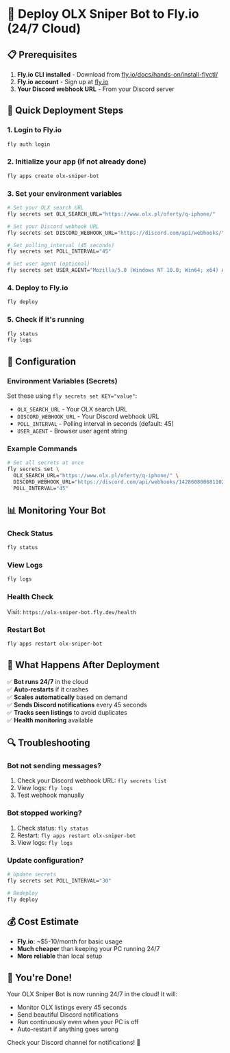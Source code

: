 # 🚀 Deploy OLX Sniper Bot to Fly.io (24/7 Cloud)

## 📋 Prerequisites

1. **Fly.io CLI installed** - Download from [fly.io/docs/hands-on/install-flyctl/](https://fly.io/docs/hands-on/install-flyctl/)
2. **Fly.io account** - Sign up at [fly.io](https://fly.io)
3. **Your Discord webhook URL** - From your Discord server

## 🚀 Quick Deployment Steps

### 1. **Login to Fly.io**
```bash
fly auth login
```

### 2. **Initialize your app** (if not already done)
```bash
fly apps create olx-sniper-bot
```

### 3. **Set your environment variables**
```bash
# Set your OLX search URL
fly secrets set OLX_SEARCH_URL="https://www.olx.pl/oferty/q-iphone/"

# Set your Discord webhook URL
fly secrets set DISCORD_WEBHOOK_URL="https://discord.com/api/webhooks/YOUR_WEBHOOK_ID/YOUR_WEBHOOK_TOKEN"

# Set polling interval (45 seconds)
fly secrets set POLL_INTERVAL="45"

# Set user agent (optional)
fly secrets set USER_AGENT="Mozilla/5.0 (Windows NT 10.0; Win64; x64) AppleWebKit/537.36 Chrome/120 Safari/537.36"
```

### 4. **Deploy to Fly.io**
```bash
fly deploy
```

### 5. **Check if it's running**
```bash
fly status
fly logs
```

## 🔧 Configuration

### **Environment Variables (Secrets)**
Set these using `fly secrets set KEY="value"`:

- `OLX_SEARCH_URL` - Your OLX search URL
- `DISCORD_WEBHOOK_URL` - Your Discord webhook URL
- `POLL_INTERVAL` - Polling interval in seconds (default: 45)
- `USER_AGENT` - Browser user agent string

### **Example Commands**
```bash
# Set all secrets at once
fly secrets set \
  OLX_SEARCH_URL="https://www.olx.pl/oferty/q-iphone/" \
  DISCORD_WEBHOOK_URL="https://discord.com/api/webhooks/1428608006811029504/Jjgdw6tDxuU2x0d2Ra72-s6pPwl6oOXEfSvusSFJkXCZQP_D1os7bsj5sUYOF8S2vVgP" \
  POLL_INTERVAL="45"
```

## 📊 Monitoring Your Bot

### **Check Status**
```bash
fly status
```

### **View Logs**
```bash
fly logs
```

### **Health Check**
Visit: `https://olx-sniper-bot.fly.dev/health`

### **Restart Bot**
```bash
fly apps restart olx-sniper-bot
```

## 🎯 What Happens After Deployment

✅ **Bot runs 24/7** in the cloud  
✅ **Auto-restarts** if it crashes  
✅ **Scales automatically** based on demand  
✅ **Sends Discord notifications** every 45 seconds  
✅ **Tracks seen listings** to avoid duplicates  
✅ **Health monitoring** available  

## 🔍 Troubleshooting

### **Bot not sending messages?**
1. Check your Discord webhook URL: `fly secrets list`
2. View logs: `fly logs`
3. Test webhook manually

### **Bot stopped working?**
1. Check status: `fly status`
2. Restart: `fly apps restart olx-sniper-bot`
3. View logs: `fly logs`

### **Update configuration?**
```bash
# Update secrets
fly secrets set POLL_INTERVAL="30"

# Redeploy
fly deploy
```

## 💰 Cost Estimate

- **Fly.io**: ~$5-10/month for basic usage
- **Much cheaper** than keeping your PC running 24/7
- **More reliable** than local setup

## 🎉 You're Done!

Your OLX Sniper Bot is now running 24/7 in the cloud! It will:
- Monitor OLX listings every 45 seconds
- Send beautiful Discord notifications
- Run continuously even when your PC is off
- Auto-restart if anything goes wrong

Check your Discord channel for notifications! 🚀

